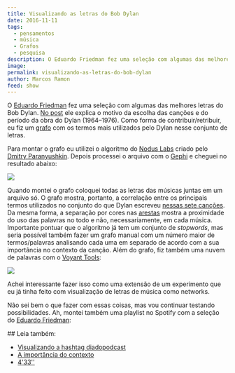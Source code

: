 ```yaml
---
title: Visualizando as letras do Bob Dylan
date: 2016-11-11
tags:
  - pensamentos
  - música
  - Grafos
  - pesquisa
description: O Eduardo Friedman fez uma seleção com algumas das melhores letras do Bob Dylan. No post ele explica o motivo da escolha das canções e do…
image: 
permalink: visualizando-as-letras-do-bob-dylan
author: Marcos Ramon
feed: show
---
```

O [Eduardo Friedman](https://medium.com/u/4c7cd2bb169b) fez uma seleção com algumas das melhores letras do Bob Dylan. [No post](https://cabineliteraria.com.br/melhores-letras-do-dylan-1964-1976-4f7715f25940#.1tgafgnht) ele explica o motivo da escolha das canções e do período da obra do Dylan (1964–1976). Como forma de contribuir/retribuir, eu fiz um [grafo](https://pt.wikipedia.org/wiki/Teoria_dos_grafos) com os termos mais utilizados pelo Dylan nesse conjunto de letras.

Para montar o grafo eu utilizei o algoritmo do [Nodus Labs](http://noduslabs.com/) criado pelo [Dmitry Paranyushkin](https://www.facebook.com/deemeetree?fref=ts). Depois processei o arquivo com o [Gephi](https://gephi.org/) e cheguei no resultado abaixo:

<img src="/assets/img/visualizando-as-letras-do-bob dylan-medium-1.png">

Quando montei o grafo coloquei todas as letras das músicas juntas em um arquivo só. O grafo mostra, portanto, a correlação entre os principais termos utilizados no conjunto do que Dylan escreveu [nessas sete canções](https://drive.google.com/open?id=1kbZfpERvNFRUEAWwX7inKH-bJJn8MerFx0noOCqljmM). Da mesma forma, a separação por cores nas [arestas](https://pt.wikipedia.org/wiki/Aresta) mostra a proximidade do uso das palavras no todo e não, necessariamente, em cada música. Importante pontuar que o algoritmo já tem um conjunto de _stopwords_, mas seria possível também fazer um grafo manual com um número maior de termos/palavras analisando cada uma em separado de acordo com a sua importância no contexto da canção. Além do grafo, fiz também uma nuvem de palavras com o [Voyant Tools](https://voyant-tools.org/):

<img src="/assets/img/visualizando-as-letras-do-bob dylan-medium-2.png">

Achei interessante fazer isso como uma extensão de um experimento que eu já tinha feito com visualização de letras de música como networks.

Não sei bem o que fazer com essas coisas, mas vou continuar testando possibilidades. Ah, montei também uma playlist no Spotify com a seleção do [Eduardo Friedman](https://medium.com/u/4c7cd2bb169b):

<div class="leia-tambem" markdown="1">
## Leia também:

- <a href="/visualizando-a-hashtag-diadopodcast">Visualizando a hashtag diadopodcast</a>
- <a href="/a-importancia-do-contexto">A importância do contexto</a>
- <a href="/433">4'33''</a>
</div>